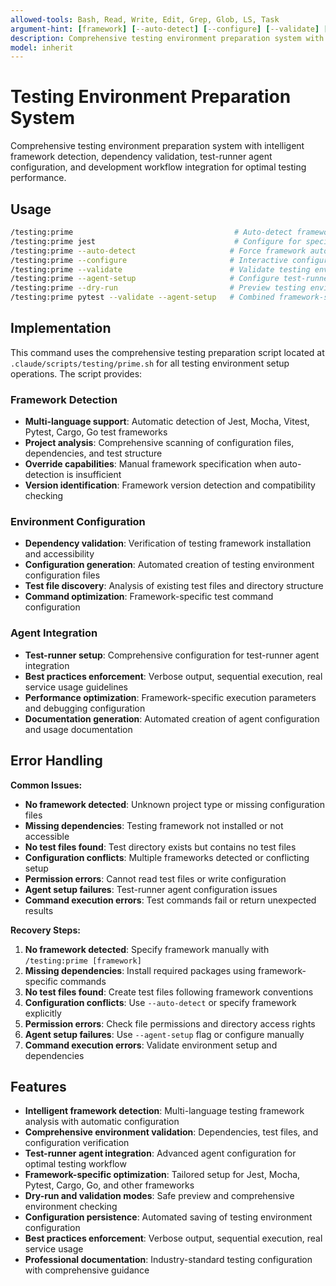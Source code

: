 ```yaml
---
allowed-tools: Bash, Read, Write, Edit, Grep, Glob, LS, Task
argument-hint: [framework] [--auto-detect] [--configure] [--validate] [--agent-setup] [--dry-run]
description: Comprehensive testing environment preparation system with intelligent framework detection and agent configuration
model: inherit
---
```


# Testing Environment Preparation System

Comprehensive testing environment preparation system with intelligent framework detection, dependency validation, test-runner agent configuration, and development workflow integration for optimal testing performance.

## Usage

```bash
/testing:prime                                    # Auto-detect framework and prepare testing environment
/testing:prime jest                               # Configure for specific testing framework
/testing:prime --auto-detect                     # Force framework auto-detection
/testing:prime --configure                       # Interactive configuration setup
/testing:prime --validate                        # Validate testing environment setup
/testing:prime --agent-setup                     # Configure test-runner agent integration
/testing:prime --dry-run                         # Preview testing environment configuration
/testing:prime pytest --validate --agent-setup   # Combined framework-specific setup
```

## Implementation

This command uses the comprehensive testing preparation script located at `.claude/scripts/testing/prime.sh` for all testing environment setup operations. The script provides:

### Framework Detection
- **Multi-language support**: Automatic detection of Jest, Mocha, Vitest, Pytest, Cargo, Go test frameworks
- **Project analysis**: Comprehensive scanning of configuration files, dependencies, and test structure
- **Override capabilities**: Manual framework specification when auto-detection is insufficient
- **Version identification**: Framework version detection and compatibility checking

### Environment Configuration  
- **Dependency validation**: Verification of testing framework installation and accessibility
- **Configuration generation**: Automated creation of testing environment configuration files
- **Test file discovery**: Analysis of existing test files and directory structure
- **Command optimization**: Framework-specific test command configuration

### Agent Integration
- **Test-runner setup**: Comprehensive configuration for test-runner agent integration
- **Best practices enforcement**: Verbose output, sequential execution, real service usage guidelines
- **Performance optimization**: Framework-specific execution parameters and debugging configuration
- **Documentation generation**: Automated creation of agent configuration and usage documentation

## Error Handling

**Common Issues:**
- **No framework detected**: Unknown project type or missing configuration files
- **Missing dependencies**: Testing framework not installed or not accessible
- **No test files found**: Test directory exists but contains no test files  
- **Configuration conflicts**: Multiple frameworks detected or conflicting setup
- **Permission errors**: Cannot read test files or write configuration
- **Agent setup failures**: Test-runner agent configuration issues
- **Command execution errors**: Test commands fail or return unexpected results

**Recovery Steps:**
1. **No framework detected**: Specify framework manually with `/testing:prime [framework]`
2. **Missing dependencies**: Install required packages using framework-specific commands  
3. **No test files found**: Create test files following framework conventions
4. **Configuration conflicts**: Use `--auto-detect` or specify framework explicitly
5. **Permission errors**: Check file permissions and directory access rights
6. **Agent setup failures**: Use `--agent-setup` flag or configure manually
7. **Command execution errors**: Validate environment setup and dependencies

## Features

- **Intelligent framework detection**: Multi-language testing framework analysis with automatic configuration
- **Comprehensive environment validation**: Dependencies, test files, and configuration verification
- **Test-runner agent integration**: Advanced agent configuration for optimal testing workflow
- **Framework-specific optimization**: Tailored setup for Jest, Mocha, Pytest, Cargo, Go, and other frameworks
- **Dry-run and validation modes**: Safe preview and comprehensive environment checking
- **Configuration persistence**: Automated saving of testing environment configuration
- **Best practices enforcement**: Verbose output, sequential execution, real service usage
- **Professional documentation**: Industry-standard testing configuration with comprehensive guidance